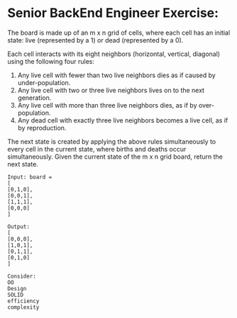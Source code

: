 
# Senior BackEnd Engineer Exercise:

The board is made up of an m x n grid of cells, 
where each cell has an initial state: live (represented by a 1) or dead (represented by a 0). 

Each cell interacts with its eight neighbors (horizontal, vertical, diagonal) using the following four rules:
1.	Any live cell with fewer than two live neighbors dies as if caused by under-population.
2.	Any live cell with two or three live neighbors lives on to the next generation.
3.	Any live cell with more than three live neighbors dies, as if by over-population.
4.	Any dead cell with exactly three live neighbors becomes a live cell, as if by reproduction.

The next state is created by applying the above rules simultaneously to every cell in the current state, where births and deaths occur simultaneously. 
Given the current state of the m x n grid board, return the next state. 

```
Input: board =
[
[0,1,0],
[0,0,1],
[1,1,1],
[0,0,0]
]
```
```
Output:
[
[0,0,0],
[1,0,1],
[0,1,1],
[0,1,0]
]
```

```
Consider:
OO
Design
SOLID
efficiency
complexity
```
